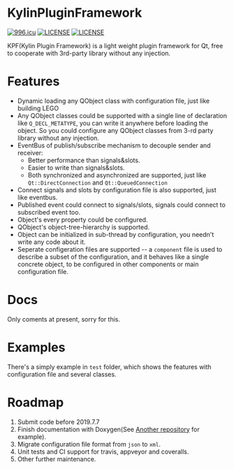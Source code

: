 # KylinPluginFramework
[![996.icu](https://img.shields.io/badge/link-996.icu-red.svg)](https://996.icu)
[![LICENSE](https://img.shields.io/badge/license-MPL-green.svg)](https://www.mozilla.org/en-US/MPL/)
[![LICENSE](https://img.shields.io/badge/license-Anti%20996-blue.svg)](https://github.com/996icu/996.ICU/blob/master/LICENSE)

KPF(Kylin Plugin Framework) is a light weight plugin framework for Qt, free to cooperate with 3rd-party library without any injection.

# Features
- Dynamic loading any QObject class with configuration file, just like building LEGO
- Any QObject classes could be supported with a single line of declaration like `Q_DECL_METATYPE`, you can write it anywhere before loading the object. So you could configure any QObject classes from 3-rd party library without any injection.
- EventBus of publish/subscribe mechanism to decouple sender and receiver:
  - Better performance than signals&slots.
  - Easier to write than signals&slots.
  - Both synchronized and asynchronized are supported, just like `Qt::DirectConnection` and `Qt::QueuedConnection`
- Connect signals and slots by configuration file is also supported, just like eventbus.
- Published event could connect to signals/slots, signals could connect to subscribed event too.
- Object's every property could be configured.
- QObject's object-tree-hierarchy is supported.
- Object can be initialized in sub-thread by configuration, you needn't write any code about it.
- Seperate configeration files are supported -- a `component` file is used to describe a subset of the configuration, and it behaves like a single concrete object, to be configured in other components or main configuration file.

# Docs
Only coments at present, sorry for this.

# Examples
There's a simply example in `test` folder, which shows the features with configuration file and several classes.

# Roadmap
1. Submit code before 2019.7.7
2. Finish documentation with Doxygen(See [Another repository](https://zgblkylin.github.io/Cpp-Utilities/) for example).
3. Migrate configuration file format from `json` to `xml`.
4. Unit tests and CI support for travis, appveyor and coveralls.
4. Other further maintenance.
